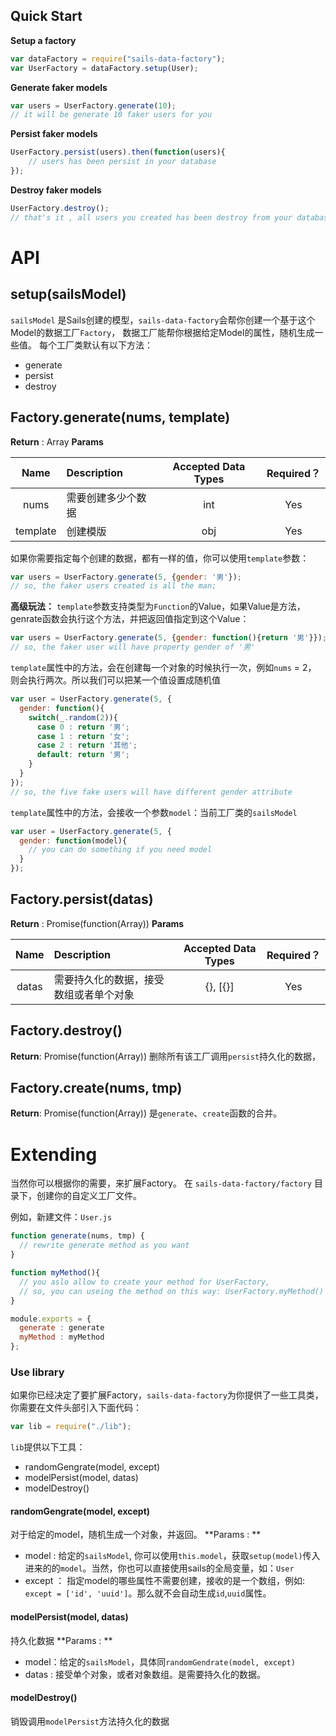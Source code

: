 ## Quick Start

**Setup a factory**
```javascript
var dataFactory = require("sails-data-factory");
var UserFactory = dataFactory.setup(User);
```

**Generate faker models**
```javascript
var users = UserFactory.generate(10);
// it will be generate 10 faker users for you
```

**Persist faker models**
```javascript
UserFactory.persist(users).then(function(users){
	// users has been persist in your database
});
```

**Destroy faker models**
```javascript
UserFactory.destroy();
// that's it , all users you created has been destroy from your database
```

# API

## setup(sailsModel)
`sailsModel` 是Sails创建的模型，`sails-data-factory`会帮你创建一个基于这个Model的数据工厂`Factory`，
数据工厂能帮你根据给定Model的属性，随机生成一些值。
每个工厂类默认有以下方法：
* generate
* persist
* destroy

## Factory.generate(nums, template)

**Return** : Array
**Params**

| Name | Description   |  Accepted Data Types |   Required？  |
| :--------:| :-------- | :--------:| :------: |
| nums | 需要创建多少个数据    |   int |  Yes  |
| template | 创建模版    |   obj |  Yes  |


如果你需要指定每个创建的数据，都有一样的值，你可以使用`template`参数：
```javascript
var users = UserFactory.generate(5, {gender: '男'});
// so, the faker users created is all the man;
```

**高级玩法：**
`template`参数支持类型为`Function`的Value，如果Value是方法，genrate函数会执行这个方法，并把返回值指定到这个Value：
```javascript
var users = UserFactory.generate(5, {gender: function(){return '男'}});
// so, the faker user will have property gender of '男'
```

`template`属性中的方法，会在创建每一个对象的时候执行一次，例如`nums` = 2， 则会执行两次。所以我们可以把某一个值设置成随机值
```javascript
var user = UserFactory.generate(5, {
  gender: function(){
    switch(_.random(2)){
      case 0 : return '男';
      case 1 : return '女';
      case 2 : return '其他';
      default: return '男';
    }
  }
});
// so, the five fake users will have different gender attribute
```

`template`属性中的方法，会接收一个参数`model`：当前工厂类的`sailsModel`
```javascript
var user = UserFactory.generate(5, {
  gender: function(model){
    // you can do something if you need model
  }
});
```

## Factory.persist(datas)

**Return** : Promise(function(Array))
**Params**

| Name | Description   |  Accepted Data Types |   Required？  |
| :--------:| :-------- | :--------:| :------: |
| datas | 需要持久化的数据，接受数组或者单个对象   |  {}, [{}] |  Yes  |


## Factory.destroy()
**Return**: Promise(function(Array))
删除所有该工厂调用`persist`持久化的数据，

## Factory.create(nums, tmp)
**Return**: Promise(function(Array))
是`generate`、`create`函数的合并。

# Extending

当然你可以根据你的需要，来扩展Factory。
在 `sails-data-factory/factory` 目录下，创建你的自定义工厂文件。

例如，新建文件：`User.js`
```javascript
function generate(nums, tmp) {
  // rewrite generate method as you want
}

function myMethod(){
  // you aslo allow to create your method for UserFactory,
  // so, you can useing the method on this way: UserFactory.myMethod() 
}

module.exports = {
  generate : generate
  myMethod : myMethod
};
```

### Use library
如果你已经决定了要扩展Factory，`sails-data-factory`为你提供了一些工具类，你需要在文件头部引入下面代码：
```javascript
var lib = require("./lib");
```

`lib`提供以下工具：
* randomGengrate(model, except)
* modelPersist(model, datas)
* modelDestroy()

#### randomGengrate(model, except)
对于给定的model，随机生成一个对象，并返回。
**Params : **
* model : 给定的`sailsModel`, 你可以使用`this.model`，获取`setup(model)`传入进来的的`model`。当然，你也可以直接使用sails的全局变量，如：`User`
* except ： 指定model的哪些属性不需要创建，接收的是一个数组，例如: `except = ['id', 'uuid']`。那么就不会自动生成`id`,`uuid`属性。


#### modelPersist(model, datas)
持久化数据
**Params : **
* model：给定的`sailsModel`，具体同`randomGendrate(model, except)`
* datas : 接受单个对象，或者对象数组。是需要持久化的数据。

#### modelDestroy()
销毁调用`modelPersist`方法持久化的数据

